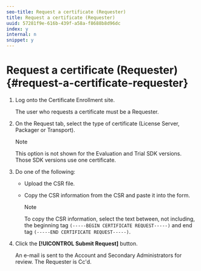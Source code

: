 ```yaml
---
seo-title: Request a certificate (Requester)
title: Request a certificate (Requester)
uuid: 57281f9e-616b-439f-a58a-f8688b8d96dc
index: y
internal: n
snippet: y
---
```


# Request a certificate (Requester){#request-a-certificate-requester}

1. Log onto the Certificate Enrollment site.

   The user who requests a certificate must be a Requester. 

1. On the Request tab, select the type of certificate (License Server, Packager or Transport).

   >[!NOTE]
   >
   >This option is not shown for the Evaluation and Trial SDK versions. Those SDK versions use one certificate.

1. Do one of the following:

    * Upload the CSR file. 
    * Copy the CSR information from the CSR and paste it into the form.

       >[!NOTE]
       >
       >To copy the CSR information, select the text between, not including, the beginning tag `(-----BEGIN CERTIFICATE REQUEST-----)` and end tag `(-----END CERTIFICATE REQUEST-----)`.

1. Click the **[!UICONTROL Submit Request]** button.

   An e-mail is sent to the Account and Secondary Administrators for review. The Requester is Cc'd. 

